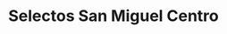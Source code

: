 ---
title: "Selectos San Miguel Centro"
url: /san-miguel/selectos-san-miguel-centro/
shop: supermercado
---
